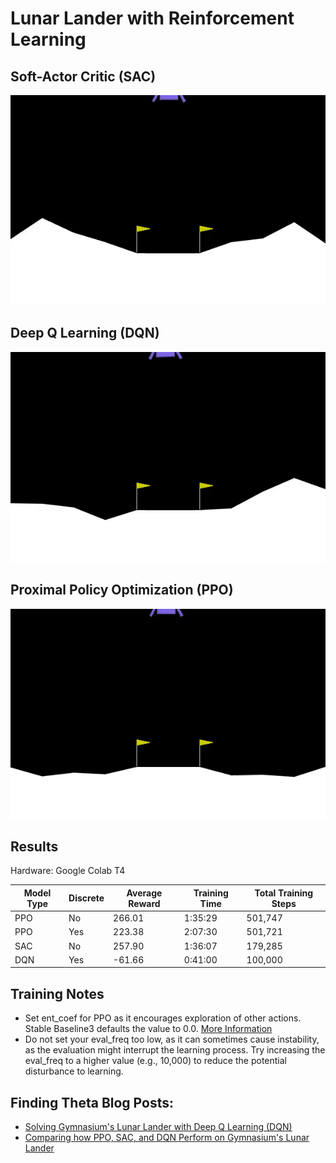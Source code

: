 # Lunar Lander with Reinforcement Learning

## Soft-Actor Critic (SAC)

![](/Images/sac_lunar_lander.gif)

## Deep Q Learning (DQN)

![](/Images/dqn_lunar_lander.gif)

## Proximal Policy Optimization (PPO)

![](/Images/ppo_lunar_lander.gif)

## Results
Hardware: Google Colab T4

| Model Type | Discrete | Average Reward| Training Time | Total Training Steps |
|------------|----------|---------------|---------------|----------------------|
| PPO        | No       | 266.01        | 1:35:29       | 501,747              |
| PPO        | Yes      | 223.38        | 2:07:30       | 501,721              |
| SAC        | No       | 257.90        | 1:36:07       | 179,285              |
| DQN        | Yes      | -61.66        | 0:41:00       | 100,000              |

## Training Notes
- Set ent_coef for PPO as it encourages exploration of other actions. Stable Baseline3 defaults the value to 0.0. [More Information](https://www.youtube.com/watch?v=1ppslywmIPs)
- Do not set your eval_freq too low, as it can sometimes cause instability, as the evaluation might interrupt the learning process. Try increasing the eval_freq to a higher value (e.g., 10,000) to reduce the potential disturbance to learning.


## Finding Theta Blog Posts: 
- [Solving Gymnasium's Lunar Lander with Deep Q Learning (DQN)](https://www.findingtheta.com/blog/solving-gymnasiums-lunar-lander-with-deep-q-learning-dqn)
- [Comparing how PPO, SAC, and DQN Perform on Gymnasium's Lunar Lander](https://www.findingtheta.com/blog/comparing-how-ppo-sac-and-dqn-perform-on-gymnasiums-lunar-lander)
